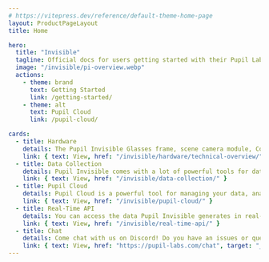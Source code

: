 ```yaml
---
# https://vitepress.dev/reference/default-theme-home-page
layout: ProductPageLayout
title: Home

hero:
  title: "Invisible"
  tagline: Official docs for users getting started with their Pupil Labs eye tracking glasses and for developers working on eye tracking applications and integrations.
  image: "/invisible/pi-overview.webp"
  actions:
    - theme: brand
      text: Getting Started
      link: /getting-started/
    - theme: alt
      text: Pupil Cloud
      link: /pupil-cloud/

cards:
  - title: Hardware
    details: The Pupil Invisible Glasses frame, scene camera module, Companion device, and everything you need to know about them.
    link: { text: View, href: "/invisible/hardware/technical-overview/" }
  - title: Data Collection
    details: Pupil Invisible comes with a lot of powerful tools for data collection. Learn how to use them here!
    link: { text: View, href: "/invisible/data-collection/" }
  - title: Pupil Cloud
    details: Pupil Cloud is a powerful tool for managing your data, analyzing your recordings, and collaborating with your team. It's our recommended tool for analysis.
    link: { text: View, href: "/invisible/pupil-cloud/" }
  - title: Real-Time API
    details: You can access the data Pupil Invisible generates in real-time and remote control it using its real-time API. Learn how it works here!
    link: { text: View, href: "/invisible/real-time-api/" }
  - title: Chat
    details: Come chat with us on Discord! Do you have an issues or questions? Just wanna say hi? Join the chat and drop us a message!
    link: { text: View, href: "https://pupil-labs.com/chat", target: "_blank" }
---
```

